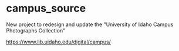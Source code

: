 # campus_source

New project to redesign and update the "University of Idaho Campus Photographs Collection"

https://www.lib.uidaho.edu/digital/campus/
